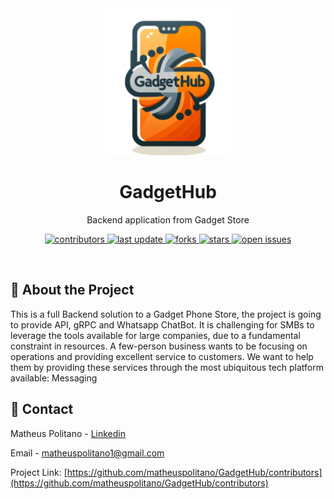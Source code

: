 <!--
Hey, thanks for using the awesome-readme-template template.  
If you have any enhancements, then fork this project and create a pull request 
or just open an issue with the label "enhancement".

Don't forget to give this project a star for additional support ;)
Maybe you can mention me or this repo in the acknowledgements too
-->
<div align="center">

  <img src="assets/Mainlogo.png" alt="logo" width="200" height="auto" />
  <h1>GadgetHub</h1>
  
  <p>
    Backend application from Gadget Store
  </p>
  
  
<!-- Badges -->
<p>
  <a href="https://github.com/matheuspolitano/GadgetHub/contributors">
    <img src="https://img.shields.io/github/contributors/matheuspolitano/GadgetHub" alt="contributors" />
  </a>
  <a href="">
    <img src="https://img.shields.io/github/last-commit/matheuspolitano/GadgetHub" alt="last update" />
  </a>
  <a href="https://github.com/matheuspolitano/GadgetHub/contributors/network/members">
    <img src="https://img.shields.io/github/forks/matheuspolitano/GadgetHub" alt="forks" />
  </a>
  <a href="https://github.com/matheuspolitano/GadgetHub/contributors/stargazers">
    <img src="https://img.shields.io/github/stars/matheuspolitano/GadgetHub" alt="stars" />
  </a>
  <a href="https://github.com/matheuspolitano/GadgetHub/contributors/issues/">
    <img src="https://img.shields.io/github/issues/matheuspolitano/GadgetHub" alt="open issues" />
  </a>
</p>
   

</div>

<br />

<!-- Table of Contents -->
<!-- # :notebook_with_decorative_cover: Table of Contents

- [About the Project](#star2-about-the-project) -->
  <!-- * [Tech Stack](#space_invader-tech-stack) -->
  <!-- * [Features](#dart-features) -->
<!-- - [Getting Started](#toolbox-getting-started) -->
  <!-- * [Prerequisites](#bangbang-prerequisites) -->
  <!-- * [Installation](#gear-installation)
  * [Running Tests](#test_tube-running-tests) -->
  <!-- * [Run Locally](#running-run-locally)
  * [Deployment](#triangular_flag_on_post-deployment) -->
<!-- - [Usage](#eyes-usage)
- [Roadmap](#compass-roadmap)
- [Contributing](#wave-contributing)
  * [Code of Conduct](#scroll-code-of-conduct) -->
<!-- - [FAQ](#grey_question-faq) -->
<!-- - [License](#warning-license)
- [Contact](#handshake-contact)
- [Acknowledgements](#gem-acknowledgements) -->

  


## :star2: About the Project

This is a full Backend solution to a Gadget Phone Store, the project is going to provide API, gRPC and Whatsapp ChatBot. It is challenging for SMBs to leverage the tools available for large companies, due to a fundamental constraint in resources. A few-person business wants to be focusing on operations and providing excellent service to customers. We want to help them by providing these services through the most ubiquitous tech platform available: Messaging





<!-- TechStack -->
<!-- ### :space_invader: Tech Stack


<details>
  <summary>General</summary>
  <ul>
    <li><a href="https://sqlc.dev/">SQLC</a></li>
     <li><a href="https://github.com/golang-migrate/migrate">GO-Migration</a></li>
  </ul>
</details>
<details>
  <summary>Server</summary>
  <ul>
    <li><a href="https://go.dev/">Golang</a></li>
  </ul>
</details>

<details>
<summary>Database</summary>
  <ul>
    <li><a href="https://www.postgresql.org/">PostgreSQL</a></li>
  </ul>
</details>

<details>
<summary>DevOps</summary>
  <ul>
    <li><a href="https://www.docker.com/">Docker</a></li>
  </ul>
</details> -->

<!-- Features -->
<!-- ### :dart: Features

- Feature 1
- Feature 2
- Feature 3 -->



<!-- Getting Started -->
<!-- ## 	:toolbox: Getting Started -->

<!-- Prerequisites -->
<!-- ### :bangbang: Prerequisites

This project uses SQLC to automate database process

#### GO > 1.7
```bash
 go install github.com/sqlc-dev/sqlc/cmd/sqlc@latest
``` -->

<!-- Installation -->
<!-- ### :gear: Installation


```bash
  yarn install my-project
  cd my-project
```
    -->
<!-- Running Tests -->
<!-- ### :test_tube: Running Tests

To run tests, run the following command

```bash
  make run test
``` -->

<!-- Run Locally -->
<!-- ### :running: Run Locally

Clone the project

```bash
  git clone https://github.com/matheuspolitano/GadgetHub.git
```

Go to the project directory

```bash
  cd GadgetHub
``` -->




<!-- Deployment -->
<!-- ### :triangular_flag_on_post: Deployment

To deploy this project run

```bash
  yarn deploy
``` -->


<!-- Usage -->
<!-- ## :eyes: Usage

Use this space to tell a little more about your project and how it can be used. Show additional screenshots, code samples, demos or link to other resources. -->


<!-- ```javascript
import Component from 'my-project'

function App() {
  return <Component />
}
``` -->

<!-- Roadmap -->
<!-- ## :compass: Roadmap

* [x] Todo 1
* [ ] Todo 2 -->


<!-- Contributing -->
<!-- ## :wave: Contributing

<a href="https://github.com/matheuspolitano/matheuspolitano/GadgetHub/contributors">
  <img src="https://contrib.rocks/image?repo=matheuspolitano/GadgetHub/contributors" />
</a>


Contributions are always welcome!

See `contributing.md` for ways to get started. -->


<!-- Code of Conduct -->
<!-- ### :scroll: Code of Conduct

Please read the [Code of Conduct](https://github.com/matheuspolitano/GadgetHub/contributors/blob/master/CODE_OF_CONDUCT.md) -->

<!-- FAQ -->
<!-- ## :grey_question: FAQ

- Question 1

  + Answer 1

- Question 2

  + Answer 2 -->


<!-- License -->
<!-- ## :warning: License

Distributed under the no License. See LICENSE.txt for more information. -->


<!-- Contact -->
## :handshake: Contact
Matheus Politano - [Linkedin](https://www.linkedin.com/in/matheuspolitano) 

Email - matheuspolitano1@gmail.com

Project Link: [https://github.com/matheuspolitano/GadgetHub/contributors](https://github.com/matheuspolitano/GadgetHub/contributors)


<!-- Acknowledgments -->
<!-- ## :gem: Acknowledgements

Use this section to mention useful resources and libraries that you have used in your projects. -->

 <!-- - [Shields.io](https://shields.io/)
 - [Awesome README](https://github.com/matiassingers/awesome-readme)
 - [Emoji Cheat Sheet](https://github.com/ikatyang/emoji-cheat-sheet/blob/master/README.md#travel--places)
 - [Readme Template](https://github.com/othneildrew/Best-README-Template)
 -->
